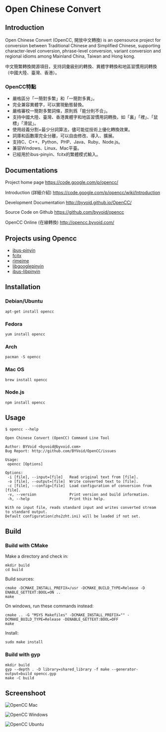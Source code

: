 # Open Chinese Convert

## Introduction

Open Chinese Convert (OpenCC, 開放中文轉換) is an opensource project for conversion between Traditional Chinese and Simplified Chinese, supporting character-level conversion, phrase-level conversion, variant conversion and regional idioms among Mainland China, Taiwan and Hong kong.

中文簡繁轉換開源項目，支持詞彙級别的轉換、異體字轉換和地區習慣用詞轉換（中國大陸、臺灣、香港）。

### OpenCC特點

* 嚴格區分「一簡對多繁」和「一簡對多異」。
* 完全兼容異體字，可以實現動態替換。
* 嚴格審校一簡對多繁詞條，原則爲「能分則不合」。
* 支持中國大陸、臺灣、香港異體字和地區習慣用詞轉換，如「裏」「裡」、「鼠標」「滑鼠」。
* 使用歧義分割+最少分詞算法，儘可能從技術上優化轉換效果。
* 詞庫和函數庫完全分離，可以自由修改、導入、擴展。
* 支持C、C++、Python、PHP、Java、Ruby、Node.js。
* 兼容Windows、Linux、Mac平臺。
* 已經用於ibus-pinyin、fcitx的繁體模式輸入。

## Documentations

Project home page https://code.google.com/p/opencc/

Introduction (詳細介紹) https://code.google.com/p/opencc/wiki/Introduction

Development Documentation http://byvoid.github.io/OpenCC/

Source Code on Github https://github.com/byvoid/opencc

OpenCC Online (在線轉換) http://opencc.byvoid.com/

## Projects using Opencc

* [ibus-pinyin](http://code.google.com/p/ibus/)
* [fcitx](http://code.google.com/p/fcitx/)
* [rimeime](http://code.google.com/p/rimeime/)
* [libgooglepinyin](http://code.google.com/p/libgooglepinyin/)
* [ibus-libpinyin](https://github.com/libpinyin/ibus-libpinyin)

## Installation

### Debian/Ubuntu

    apt-get install opencc

### Fedora

    yum install opencc

### Arch

    pacman -S opencc

### Mac OS

    brew install opencc

### Node.js

    npm install opencc

## Usage

    $ opencc --help
    
    Open Chinese Convert (OpenCC) Command Line Tool

    Author: BYVoid <byvoid@byvoid.com>
    Bug Report: http://github.com/BYVoid/OpenCC/issues

    Usage:
     opencc [Options]

    Options:
     -i [file], --input=[file]   Read original text from [file].
     -o [file], --output=[file]  Write converted text to [file].
     -c [file], --config=[file]  Load configuration of conversion from [file].
     -v, --version               Print version and build information.
     -h, --help                  Print this help.

    With no input file, reads standard input and writes converted stream to standard output.
    Default configuration(zhs2zht.ini) will be loaded if not set.

## Build

### Build with CMake

Make a directory and check in:

    mkdir build
    cd build

Build sources:

    cmake -DCMAKE_INSTALL_PREFIX=/usr -DCMAKE_BUILD_TYPE=Release -D ENABLE_GETTEXT:BOOL=ON ..
    make

On windows, run these commands instead:

    cmake .. -G "MSYS Makefiles" -DCMAKE_INSTALL_PREFIX="" -DCMAKE_BUILD_TYPE=Release -DENABLE_GETTEXT:BOOL=OFF
    make

Install:

    sudo make install


### Build with gyp

    mkdir build
    gyp --depth . -D library=shared_library -f make --generator-output=build opencc.gyp
    make -C build

## Screenshoot

![OpenCC Mac](http://opencc.googlecode.com/files/screenshot-gui-mac.png)

![OpenCC Windows](http://opencc.googlecode.com/files/screenshot-gui.png)

![OpenCC Ubuntu](http://opencc.googlecode.com/files/screenshot-gui-ubuntu.png)
